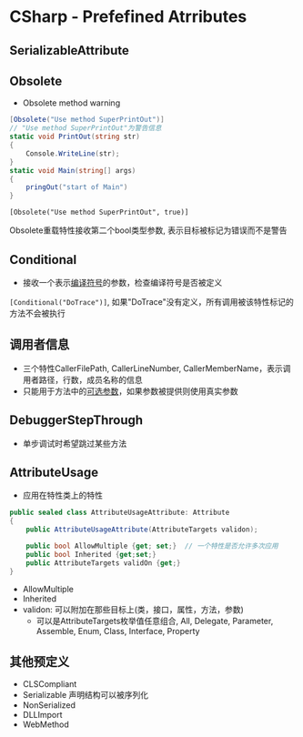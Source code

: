 # CSharp - Prefefined Atrributes

## SerializableAttribute

## Obsolete

- Obsolete method warning

```c#
[Obsolete("Use method SuperPrintOut")]
// "Use method SuperPrintOut"为警告信息
static void PrintOut(string str)
{
    Console.WriteLine(str);
}
static void Main(string[] args)
{
    pringOut("start of Main")
}
```

`[Obsolete("Use method SuperPrintOut", true)]`

Obsolete重载特性接收第二个bool类型参数, 表示目标被标记为错误而不是警告

## Conditional  

- 接收一个表示[编译符号](csharp-preprocess.md)的参数，检查编译符号是否被定义

`[Conditional("DoTrace")]`, 如果"DoTrace"没有定义，所有调用被该特性标记的方法不会被执行

## 调用者信息

- 三个特性CallerFilePath, CallerLineNumber, CallerMemberName，表示调用者路径，行数，成员名称的信息
- 只能用于方法中的[可选参数](csharp-method.md)，如果参数被提供则使用真实参数

## DebuggerStepThrough

- 单步调试时希望跳过某些方法

## AttributeUsage

- 应用在特性类上的特性

```c#
public sealed class AttributeUsageAttribute: Attribute
{
    public AttributeUsageAttribute(AttributeTargets validon);

    public bool AllowMultiple {get; set;}  // 一个特性是否允许多次应用
    public bool Inherited {get;set;}
    public AttributeTargets validOn {get;}
}
```

- AllowMultiple
- Inherited
- validon: 可以附加在那些目标上(类，接口，属性，方法，参数)
  - 可以是AttributeTargets枚举值任意组合, All, Delegate, Parameter, Assemble, Enum, Class, Interface, Property

## 其他预定义

- CLSCompliant
- Serializable 声明结构可以被序列化
- NonSerialized
- DLLImport
- WebMethod
